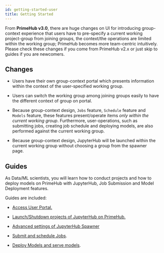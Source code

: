 ```yaml
---
id: getting-started-user
title: Getting Started
---
```




From **PrimeHub v3.0**, there are huge changes on UI for introducing group-context experience that users have to pre-specify a current working project-group from joining groups, the context/the operations are limited within the working group; PrimeHub becomes more team-centric intuitively. Please check these changes if you come from PrimeHub v2.x or just skip to guides if you are newcomers.

## Changes

+ Users have their own group-context portal which presents information within the context of the user-specified working group.

+ Users can switch the working group among joining groups easily to have the different context of group on portal.

+ Because group-context design, `Jobs` feature, `Schedule` feature and `Models` feature, these features present/operate items *only within the current working group*. Furthermore, user-operations, such as submitting jobs, creating job schedule and deploying models, are also performed against the current working group.

+ Because group-context design, JupyterHub will be launched within the current working group without choosing a group from the spawner page.

## Guides

As Data/ML scientists, you will learn how to conduct projects and how to deploy models on PrimeHub with JupyterHub, Job Submission and Model Deployment features.

Guides are included:

+ [Access User Portal.](quickstart/login-portal-user.md)

+ [Launch/Shutdown projects of JupyterHub on PrimeHub.](quickstart/launch-project)

+ [Advanced settings of JupyterHub Spawner](user-advanced-setting)
  
+ [Submit and schedule Jobs](job-submission-feature).

+ [Deploy Models and serve models](model-deployment-feature).